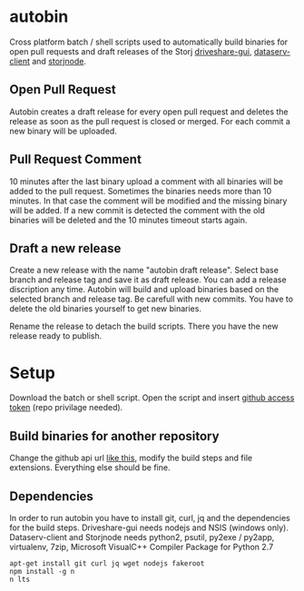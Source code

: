 autobin
=======

Cross platform batch / shell scripts used to automatically build binaries for open pull requests and draft releases of the Storj [driveshare-gui](https://api.github.com/repos/Storj/driveshare-gui), [dataserv-client](https://api.github.com/repos/Storj/dataserv-client) and [storjnode](https://api.github.com/repos/Storj/storjnode).

Open Pull Request
-----------------

Autobin creates a draft release for every open pull request and deletes the release as soon as the pull request is closed or merged. For each commit a new binary will be uploaded.

Pull Request Comment
--------------------

10 minutes after the last binary upload a comment with all binaries will be added to the pull request. Sometimes the binaries needs more than 10 minutes. In that case the comment will be modified and the missing binary will be added. If a new commit is detected the comment with the old binaries will be deleted and the 10 minutes timeout starts again.

Draft a new release
-------------------

Create a new release with the name "autobin draft release". Select base branch and release tag and save it as draft release. You can add a release discription any time. Autobin will build and upload binaries based on the selected branch and release tag. Be carefull with new commits. You have to delete the old binaries yourself to get new binaries.

Rename the release to detach the build scripts. There you have the new release ready to publish.

Setup
=====

Download the batch or shell script. Open the script and insert [github access token](https://github.com/settings/tokens) (repo privilage needed). 

Build binaries for another repository
--------------------

Change the github api url [like this](https://api.github.com/repos/Storj/driveshare-gui), modify the build steps and file extensions. Everything else should be fine.

Dependencies
------------

In order to run autobin you have to install git, curl, jq and the dependencies for the build steps. Driveshare-gui needs nodejs and NSIS (windows only). Dataserv-client and Storjnode needs python2, psutil, py2exe / py2app, virtualenv, 7zip, Microsoft VisualC++ Compiler Package for Python 2.7

```
apt-get install git curl jq wget nodejs fakeroot
npm install -g n
n lts
```
